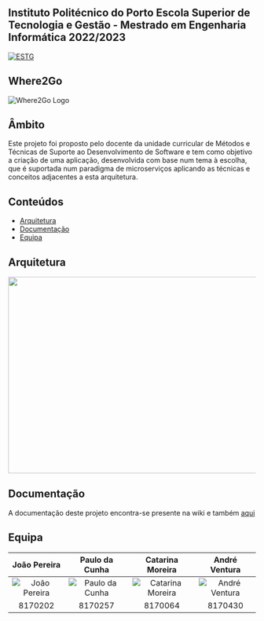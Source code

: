 ## Instituto Politécnico do Porto Escola Superior de Tecnologia e Gestão - Mestrado em Engenharia Informática 2022/2023
<a href="https://www.estg.ipp.pt/"><img src="https://user-images.githubusercontent.com/44362304/94424125-9f4d8a00-0181-11eb-84cb-174d8dbde5ec.png" title="ESTG"></a>

## Where2Go
![Where2Go Logo](https://user-images.githubusercontent.com/44362304/220715165-28e27f1f-54eb-47d1-a5be-1de03c22783a.png)

## Âmbito

Este projeto foi proposto pelo docente da unidade curricular de Métodos e Técnicas de Suporte ao Desenvolvimento de Software e tem como objetivo a criação de uma aplicação, desenvolvida com base num tema à escolha, que é suportada num paradigma de microserviços aplicando as técnicas e conceitos adjacentes a esta arquitetura.

## Conteúdos

- [Arquitetura](#arquitetura)
- [Documentação](#documentacao)
- [Equipa](#equipa)

<a name="arquitetura"></a>
## Arquitetura
<img src="https://user-images.githubusercontent.com/44362304/220716440-823ff06b-b920-4aea-b85b-d2e062a04d0f.png" width="700" height="400">

<a name="documentacao"></a>
## Documentação
A documentação deste projeto encontra-se presente na wiki e também <a href="https://gitlab.estg.ipp.pt/8170257/mtsds/-/tree/master/Projeto/Documenta%C3%A7%C3%A3o"> aqui </a>

<a name="equipa"></a>
## Equipa
| João Pereira | Paulo da Cunha | Catarina Moreira | André Ventura
| :---: |:---:|:---:|:---:| 
| ![João Pereira](https://user-images.githubusercontent.com/44362304/220717106-920b390d-cea0-401e-9c7f-6631d2fc4354.png)| ![Paulo da Cunha](https://user-images.githubusercontent.com/44362304/220717116-da65bdbc-1fbd-41c2-863f-c8bba33a5f34.png) | ![Catarina Moreira](https://user-images.githubusercontent.com/44362304/220717111-a8df052c-2c4e-4b20-9bd3-3e03df72b725.png) | ![André Ventura](https://user-images.githubusercontent.com/44362304/220717113-2cae8ad8-fa0a-40c9-8f52-24e1f1cd5689.png) 
| 8170202 | 8170257 | 8170064 | 8170430
